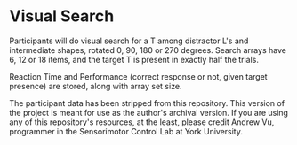 # Visual Search

Participants will do visual search for a T among distractor L's and intermediate
shapes, rotated 0, 90, 180 or 270 degrees. Search arrays have 6, 12 or 18 items,
and the target T is present in exactly half the trials.

Reaction Time and Performance (correct response or not, given target presence)
are stored, along with array set size.

The participant data has been stripped from this repository. This version of the project is meant for use as the author's archival version. If you are using any of this repository's resources, at the least, please credit Andrew Vu, programmer in the Sensorimotor Control Lab at York University.
